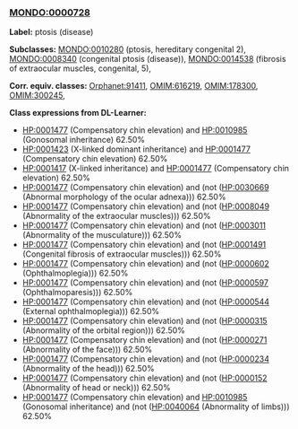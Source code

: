 
### [MONDO:0000728](http://purl.obolibrary.org/obo/MONDO_0000728)
**Label:** ptosis (disease)

**Subclasses:** [MONDO:0010280](http://purl.obolibrary.org/obo/MONDO_0010280) (ptosis, hereditary congenital 2), [MONDO:0008340](http://purl.obolibrary.org/obo/MONDO_0008340) (congenital ptosis (disease)), [MONDO:0014538](http://purl.obolibrary.org/obo/MONDO_0014538) (fibrosis of extraocular muscles, congenital, 5), 

**Corr. equiv. classes:** [Orphanet:91411](http://www.orpha.net/ORDO/Orphanet_91411), [OMIM:616219](http://purl.obolibrary.org/obo/OMIM_616219), [OMIM:178300](http://purl.obolibrary.org/obo/OMIM_178300), [OMIM:300245](http://purl.obolibrary.org/obo/OMIM_300245), 

**Class expressions from DL-Learner:**

- [HP:0001477](http://purl.obolibrary.org/obo/HP_0001477) (Compensatory chin elevation) and [HP:0010985](http://purl.obolibrary.org/obo/HP_0010985) (Gonosomal inheritance) 62.50%
- [HP:0001423](http://purl.obolibrary.org/obo/HP_0001423) (X-linked dominant inheritance) and [HP:0001477](http://purl.obolibrary.org/obo/HP_0001477) (Compensatory chin elevation) 62.50%
- [HP:0001417](http://purl.obolibrary.org/obo/HP_0001417) (X-linked inheritance) and [HP:0001477](http://purl.obolibrary.org/obo/HP_0001477) (Compensatory chin elevation) 62.50%
- [HP:0001477](http://purl.obolibrary.org/obo/HP_0001477) (Compensatory chin elevation) and (not ([HP:0030669](http://purl.obolibrary.org/obo/HP_0030669) (Abnormal morphology of the ocular adnexa))) 62.50%
- [HP:0001477](http://purl.obolibrary.org/obo/HP_0001477) (Compensatory chin elevation) and (not ([HP:0008049](http://purl.obolibrary.org/obo/HP_0008049) (Abnormality of the extraocular muscles))) 62.50%
- [HP:0001477](http://purl.obolibrary.org/obo/HP_0001477) (Compensatory chin elevation) and (not ([HP:0003011](http://purl.obolibrary.org/obo/HP_0003011) (Abnormality of the musculature))) 62.50%
- [HP:0001477](http://purl.obolibrary.org/obo/HP_0001477) (Compensatory chin elevation) and (not ([HP:0001491](http://purl.obolibrary.org/obo/HP_0001491) (Congenital fibrosis of extraocular muscles))) 62.50%
- [HP:0001477](http://purl.obolibrary.org/obo/HP_0001477) (Compensatory chin elevation) and (not ([HP:0000602](http://purl.obolibrary.org/obo/HP_0000602) (Ophthalmoplegia))) 62.50%
- [HP:0001477](http://purl.obolibrary.org/obo/HP_0001477) (Compensatory chin elevation) and (not ([HP:0000597](http://purl.obolibrary.org/obo/HP_0000597) (Ophthalmoparesis))) 62.50%
- [HP:0001477](http://purl.obolibrary.org/obo/HP_0001477) (Compensatory chin elevation) and (not ([HP:0000544](http://purl.obolibrary.org/obo/HP_0000544) (External ophthalmoplegia))) 62.50%
- [HP:0001477](http://purl.obolibrary.org/obo/HP_0001477) (Compensatory chin elevation) and (not ([HP:0000315](http://purl.obolibrary.org/obo/HP_0000315) (Abnormality of the orbital region))) 62.50%
- [HP:0001477](http://purl.obolibrary.org/obo/HP_0001477) (Compensatory chin elevation) and (not ([HP:0000271](http://purl.obolibrary.org/obo/HP_0000271) (Abnormality of the face))) 62.50%
- [HP:0001477](http://purl.obolibrary.org/obo/HP_0001477) (Compensatory chin elevation) and (not ([HP:0000234](http://purl.obolibrary.org/obo/HP_0000234) (Abnormality of the head))) 62.50%
- [HP:0001477](http://purl.obolibrary.org/obo/HP_0001477) (Compensatory chin elevation) and (not ([HP:0000152](http://purl.obolibrary.org/obo/HP_0000152) (Abnormality of head or neck))) 62.50%
- [HP:0001477](http://purl.obolibrary.org/obo/HP_0001477) (Compensatory chin elevation) and [HP:0010985](http://purl.obolibrary.org/obo/HP_0010985) (Gonosomal inheritance) and (not ([HP:0040064](http://purl.obolibrary.org/obo/HP_0040064) (Abnormality of limbs))) 62.50%


